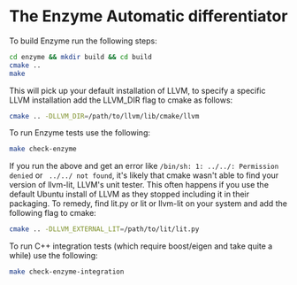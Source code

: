 # The Enzyme Automatic differentiator

To build Enzyme run the following steps:
```bash
cd enzyme && mkdir build && cd build
cmake ..
make
```

This will pick up your default installation of LLVM, to specify a specific LLVM installation add the LLVM_DIR flag to cmake as follows:

```bash
cmake .. -DLLVM_DIR=/path/to/llvm/lib/cmake/llvm
```

To run Enzyme tests use the following:
```bash
make check-enzyme
```

If you run the above and get an error like `/bin/sh: 1: ../../: Permission denied` or ` ../../ not found`, it's likely that cmake wasn't able to find your version of llvm-lit, LLVM's unit tester. This often happens if you use the default Ubuntu install of LLVM as they stopped including it in their packaging. To remedy, find lit.py or lit or llvm-lit on your system and add the following flag to cmake:
```bash
cmake .. -DLLVM_EXTERNAL_LIT=/path/to/lit/lit.py
```

To run C++ integration tests (which require boost/eigen and take quite a while) use the following:
```bash
make check-enzyme-integration
```
